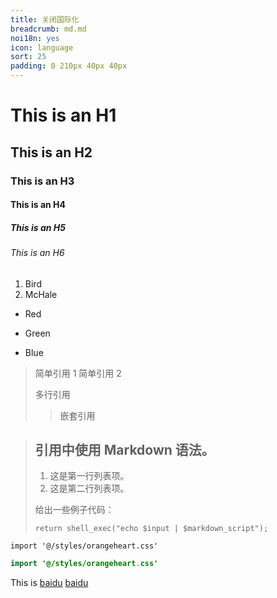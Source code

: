 ```yaml
---
title: 关闭国际化
breadcrumb: md.md
noi18n: yes
icon: language
sort: 25
padding: 0 210px 40px 40px
---
```


<anchor-md-script>

<div style="display: none;">

[TOC]

</div>

# This is an H1

## This is an H2

### This is an H3

#### This is an H4

##### This is an H5

###### This is an H6

1. Bird
2. McHale

- Red

* Green

- Blue

> 简单引用 1
> 简单引用 2
>
> 多行引用
>
> > 嵌套引用

> ## 引用中使用 Markdown 语法。
>
> 1.  这是第一行列表项。
> 2.  这是第二行列表项。
>
> 给出一些例子代码：
>
>     return shell_exec("echo $input | $markdown_script");

`import '@/styles/orangeheart.css'`

```java
import '@/styles/orangeheart.css'
```

This is [baidu](http://www.baidu.com/ '度娘')
[baidu](https://www.baidu.com/)

</anchor-md-script>
